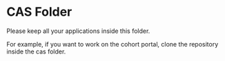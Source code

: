 # CAS Folder

Please keep all your applications inside this folder.

For example, if you want to work on the cohort portal, clone the repository inside the cas folder.
